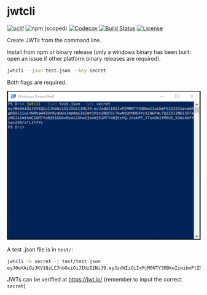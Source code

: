 jwtcli
======

[![oclif](https://img.shields.io/badge/cli-oclif-brightgreen.svg)](https://oclif.io)
![npm (scoped)](https://img.shields.io/npm/v/@jplomas/jwtcli)
[![Codecov](https://codecov.io/gh/jplomas/jwtcli/branch/main/graph/badge.svg)](https://codecov.io/gh/jplomas/jwtcli)
[![Build Status](https://travis-ci.org/jplomas/jwtcli.svg?branch=main)](https://travis-ci.org/jplomas/jwtcli)
[![License](https://img.shields.io/npm/l/jwtcli.svg)](https://github.com/jplomas/jwtcli/blob/main/package.json)

Create JWTs from the command line.

Install from npm or binary release (only a windows binary has been built: open an issue if other platform binary releases are required).

``` bash
jwtcli --json test.json --key secret
```

Both flags are required.

![Powershell](powershell.png)

A test .json file is in `test/`:

``` bash
jwtcli -k secret -j test/test.json
eyJ0eXAiOiJKV1QiLCJhbGciOiJIUzI1NiJ9.eyJzdWIiOiIxMjM0NTY3ODkwIiwibmFtZSI6IkpvaG4gRG9lIiwiYWRtaW4iOnRydWUsImp0aSI6ImJjNzZkNDU5LWJjYjEtNGQyOS1iNDU0LTgzYTZkMDdhMTBmMSIsImlhdCI6MTYxNjE1ODczMiwiZXhwIjoxNjE2MTYyMzMyfQ.Em0yCPN82u3OPInQ7xJ0MK7VtcLK_sJLAaaZG7qb9Ns
```

JWTs can be verified at <https://jwt.io/> (remember to input the correct `secret`)
